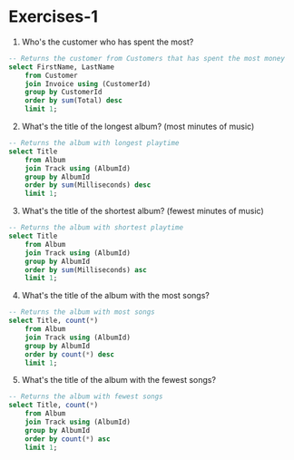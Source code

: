# Exercises-1
1. Who's the customer who has spent the most?
```sql
-- Returns the customer from Customers that has spent the most money
select FirstName, LastName
    from Customer 
    join Invoice using (CustomerId) 
    group by CustomerId 
    order by sum(Total) desc
    limit 1;
```
2. What's the title of the longest album? (most minutes of music)
```sql
-- Returns the album with longest playtime
select Title 
    from Album
    join Track using (AlbumId) 
    group by AlbumId 
    order by sum(Milliseconds) desc
    limit 1;
```
3. What's the title of the shortest album? (fewest minutes of music)
```sql
-- Returns the album with shortest playtime
select Title 
    from Album
    join Track using (AlbumId) 
    group by AlbumId 
    order by sum(Milliseconds) asc
    limit 1;
```
4. What's the title of the album with the most songs?
```sql
-- Returns the album with most songs
select Title, count(*)
    from Album
    join Track using (AlbumId)
    group by AlbumId
    order by count(*) desc
    limit 1;
```
5. What's the title of the album with the fewest songs?
```sql
-- Returns the album with fewest songs
select Title, count(*)
    from Album
    join Track using (AlbumId)
    group by AlbumId
    order by count(*) asc
    limit 1;
```